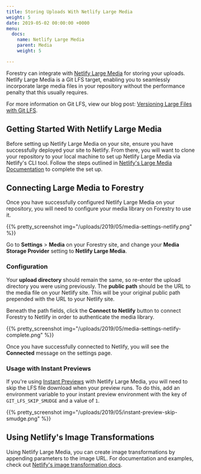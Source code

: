 ```yaml
---
title: Storing Uploads With Netlify Large Media
weight: 5
date: 2019-05-02 00:00:00 +0000
menu:
  docs:
    name: Netlify Large Media
    parent: Media
    weight: 5

---
```


Forestry can integrate with [Netlify Large Media](https://www.netlify.com/docs/large-media/) for storing your uploads. Netlify Large Media is a Git LFS target, enabling you to seamlessly incorporate large media files in your repository without the performance penalty that this usually requires.

For more information on Git LFS, view our blog post: [Versioning Large Files with Git LFS](https://forestry.io/blog/versioning-large-files-with-git-lfs/).

## Getting Started With Netlify Large Media

Before setting up Netlify Large Media on your site, ensure you have successfully deployed your site to Netlify. From there, you will want to clone your repository to your local machine to set up Netlify Large Media via Netlify's CLI tool. Follow the steps outlined in [Netlify's Large Media Documentation](https://www.netlify.com/docs/large-media/) to complete the set up.

## Connecting Large Media to Forestry

Once you have successfully configured Netlify Large Media on your repository, you will need to configure your media library on Forestry to use it.

{{% pretty_screenshot img="/uploads/2019/05/media-settings-netlify.png" %}}

Go to **Settings** > **Media** on your Forestry site, and change your **Media Storage Provider** setting to **Netlify Large Media**. 

### Configuration
Your **upload directory** should remain the same, so re-enter the upload directory you were using previously. The **public path** should be the URL to the media file on your Netlify site. This will be your original public path prepended with the URL to your Netlify site.

Beneath the path fields, click the **Connect to Netlify** button to connect Forestry to Netlify in order to authenticate the media library.

{{% pretty_screenshot img="/uploads/2019/05/media-settings-netlify-complete.png" %}}

Once you have successfully connected to Netlify, you will see the **Connected** message on the settings page.

### Usage with Instant Previews

If you're using [Instant Previews](https://forestry.io/docs/previews/instant-previews/) with Netlify Large Media, you will need to skip the LFS file download when your preview runs. To do this, add an environment variable to your instant preview environment with the key of `GIT_LFS_SKIP_SMUDGE` and a value of `1`.

{{% pretty_screenshot img="/uploads/2019/05/instant-preview-skip-smudge.png" %}}


## Using Netlify's Image Transformations

Using Netlify Large Media, you can create image transformations by appending parameters to the image URL. For documentation and examples, check out [Netlify's image transformation docs](https://www.netlify.com/docs/image-transformation/).

